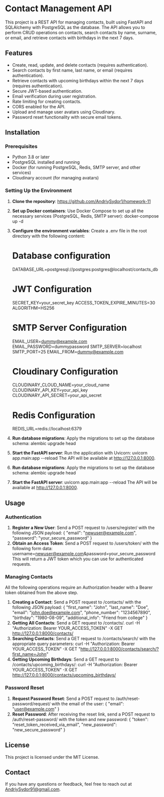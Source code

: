 # Contact Management API

This project is a REST API for managing contacts, built using FastAPI and SQLAlchemy with PostgreSQL as the database. The API allows you to perform CRUD operations on contacts, search contacts by name, surname, or email, and retrieve contacts with birthdays in the next 7 days.

## Features

- Create, read, update, and delete contacts (requires authentication).
- Search contacts by first name, last name, or email (requires authentication).
- Retrieve contacts with upcoming birthdays within the next 7 days (requires authentication).
- Secure JWT-based authentication.
- Email verification during user registration.
- Rate limiting for creating contacts.
- CORS enabled for the API.
- Upload and manage user avatars using Cloudinary.
- Password reset functionality with secure email tokens.

## Installation

### Prerequisites

- Python 3.8 or later
- PostgreSQL installed and running
- Docker (for running PostgreSQL, Redis, SMTP server, and other services)
- Cloudinary account (for managing avatars)

### Setting Up the Environment

1. **Clone the repository**: https://github.com/AndriySydor1/homework-11
2. **Set up Docker containers**:
   Use Docker Compose to set up all the necessary services (PostgreSQL, Redis, SMTP server):
   docker-compose up -d
3. **Configure the environment variables**:
   Create a .env file in the root directory with the following content:
   # Database configuration
   DATABASE_URL=postgresql://postgres:postgres@localhost/contacts_db
   # JWT Configuration
   SECRET_KEY=your_secret_key
   ACCESS_TOKEN_EXPIRE_MINUTES=30
   ALGORITHM=HS256
   # SMTP Server Configuration
   EMAIL_USER=dummy@example.com
   EMAIL_PASSWORD=dummypassword
   SMTP_SERVER=localhost
   SMTP_PORT=25
   EMAIL_FROM=dummy@example.com
   # Cloudinary Configuration
   CLOUDINARY_CLOUD_NAME=your_cloud_name
   CLOUDINARY_API_KEY=your_api_key
   CLOUDINARY_API_SECRET=your_api_secret
   # Redis Configuration
   REDIS_URL=redis://localhost:6379
4. **Run database migrations**:
   Apply the migrations to set up the database schema:
   alembic upgrade head
5. **Start the FastAPI server**:
   Run the application with Uvicorn:
   uvicorn app.main:app --reload
   The API will be available at http://127.0.0.1:8000.

6. **Run database migrations**:
   Apply the migrations to set up the database schema:
   alembic upgrade head

7. **Start the FastAPI server**:
   uvicorn app.main:app --reload
   The API will be available at http://127.0.0.1:8000.

## Usage

### Authentication

1. **Register a New User**:
   Send a POST request to /users/register/ with the following JSON payload:
   {
   "email": "newuser@example.com",
   "password": "your_secure_password"
   }
2. **Obtain an Access Token**:
   Send a POST request to /users/token/ with the following form data:
   username=newuser@example.com&password=your_secure_password
   This will return a JWT token which you can use for authenticated requests.

### Managing Contacts

All the following operations require an Authorization header with a Bearer token obtained from the above step.

1. **Creating a Contact**:
   Send a POST request to /contacts/ with the following JSON payload:
   {
   "first_name": "John",
   "last_name": "Doe",
   "email": "john.doe@example.com",
   "phone_number": "1234567890",
   "birthday": "1980-08-09",
   "additional_info": "Friend from college"
   }
2. **Getting All Contacts**:
   Send a GET request to /contacts/.
   curl -H "Authorization: Bearer YOUR_ACCESS_TOKEN" -X GET http://127.0.0.1:8000/contacts/
3. **Searching Contacts**:
   Send a GET request to /contacts/search/ with the appropriate query parameters:
   curl -H "Authorization: Bearer YOUR_ACCESS_TOKEN" -X GET "http://127.0.0.1:8000/contacts/search/?first_name=John"
4. **Getting Upcoming Birthdays**:
   Send a GET request to /contacts/upcoming_birthdays/:
   curl -H "Authorization: Bearer YOUR_ACCESS_TOKEN" -X GET http://127.0.0.1:8000/contacts/upcoming_birthdays/

### Password Reset

1. **Request Password Reset**:
   Send a POST request to /auth/reset-password/request/ with the email of the user:
   {
   "email": "user@example.com"
   }
2. **Reset Password**:
   After receiving the reset link, send a POST request to /auth/reset-password/ with the token and new password:
   {
   "token": "reset_token_received_via_email",
   "new_password": "new_secure_password"
   }

## License

This project is licensed under the MIT License.

## Contact

If you have any questions or feedback, feel free to reach out at AndriySydor91@gmail.com.
